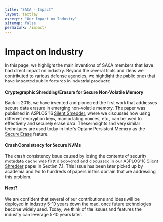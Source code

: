 ```yaml
---
title: "SACA - Impact"
layout: textlay
excerpt: "Our Impact on Industry"
sitemap: false
permalink: /impact/
---
```


# Impact on Industry

In this page, we highlight the main inventions of SACA members that have had direct impact on industry. Beyond the several tools and ideas we contributed to various defense agencies, we hightlight the public ones that have impacted public features in industrial products:

#### Cryptographic Shredding/Erasure for Secure Non-Volatile Memory
Back in 2015, we have invented and pioneered the first work that addresses secure data erasure in emerging non-volatile memory. The paper was published in ASPLOS'16 [Silent Shredder](https://dl.acm.org/doi/10.1145/2980024.2872377), where we discussed how using different encryption keys, manipulating nonces, etc., can be used to effectively and securely erase data. These insights and very similar techniques are used today in Intel's Optane Persistent Memory as the [Secure Erase](https://software.intel.com/content/www/us/en/develop/articles/how-to-securely-erase-data-on-intel-optane-persistent-memory.html) feature.


#### Crash Consistency for Secure NVMs
The crash consistency issue caused by losing the contents of security metadata cache was first discovered and discussed in our ASPLOS'16 [Silent Shredder](https://dl.acm.org/doi/10.1145/2980024.2872377) paper in Section 7.1. This issue has been later picked up by academia and led to hundreds of papers in this domain that are addressing this problem.


#### Next?
We are confident that several of our contributions and ideas will be deployed in industry 5-10 years down the road, once future technologies become widely used. Today, we think of the issues and features the industry can leverage 5-10 years later.
